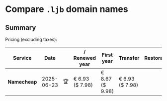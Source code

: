 # Compare `.ljb` domain names

## Summary

Pricing (excluding taxes):

| Service | Date |  | / Renewed year | First year | Transfer | Restoration |
|--|--|--|--|--|--|--|
| **Namecheap** | 2025-06-23 | 🏆 | € 6.93<br>($ 7.98) | € 8.67<br>($ 9.98) | € 6.93<br>($ 7.98) |  |
